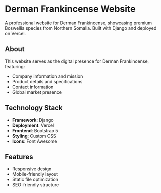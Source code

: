 # Derman Frankincense Website

A professional website for Derman Frankincense, showcasing premium Boswellia species from Northern Somalia. Built with Django and deployed on Vercel.

## About

This website serves as the digital presence for Derman Frankincense, featuring:
- Company information and mission
- Product details and specifications
- Contact information
- Global market presence

## Technology Stack

- **Framework**: Django
- **Deployment**: Vercel
- **Frontend**: Bootstrap 5
- **Styling**: Custom CSS
- **Icons**: Font Awesome

## Features

- Responsive design
- Mobile-friendly layout
- Static file optimization
- SEO-friendly structure
